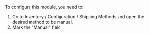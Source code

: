 To configure this module, you need to:

1. Go to Inventory / Configuration / Shipping Methods and open the desired method to be manual.
2. Mark the "Manual" field
